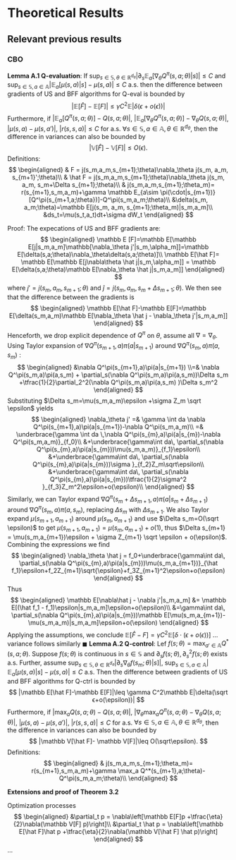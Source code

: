 # Theoretical Results

## Relevant previous results

### CBO

**Lemma A.1 Q-evaluation**: If $\sup_{s\in\mathbb S,\theta\in\mathbb R^{d_\theta}}|\partial_s \mathbb E_a[\nabla_\theta Q^\pi(s,a;\theta)|s]|\leq C$ and $\sup_{s\in\mathbb S,a\in \mathbb A} |\mathbb E_a[\mu(s,a)|s]-\mu(s,a)|\leq C$ a.s. then the difference between gradients of US and BFF algorithms for Q-eval is bounded by 
$$
|\mathbb E[\hat F]-\mathbb E[F]|\leq \gamma C^2\mathbb E|\delta(ϵ+o(\epsilon))|
$$
Furthermore, if $|\mathbb E_a[Q^\pi(s,a;\theta)]-Q(s,a;\theta)|$, $|\mathbb E_a[\nabla_\theta Q^\pi(s,a;\theta)]-\nabla_\theta Q(s,a;\theta)|$, $|\mu(s,a)-\mu(s,a')|$, $|r(s,s,a)|\leq C$ for a.s. $\forall s\in\mathbb S, a\in\mathbb A, \theta\in\mathbb R^{d_\theta}$, then the difference in variances can also be bounded by
$$
|\mathbb V[\hat F]- \mathbb V[F]|\leq O(\epsilon).
$$
Definitions:
$$
\begin{aligned}
& F = j(s_m,a_m,s_{m+1};\theta)\nabla_\theta j(s_m, a_m, s_{m+1}';\theta)\\
& \hat F = j(s_m,a_m,s_{m+1};\theta)\nabla_\theta j(s_m, a_m, s_m+\Delta s_{m+1};\theta)\\
& j(s_m,a_m,s_{m+1};\theta_m)= r(s_{m+1},s_m,a_m)+\gamma \mathbb E_{a\sim \pi(\cdot|s_{m+1})}[Q^\pi(s_{m+1,a;\theta})]-Q^\pi(s_m,a_m;\theta)\\
&\delta(s_m, a_m;\theta)=\mathbb E[j(s_m, a_m, s_{m+1};\theta_m)|s_m,a_m]\\
&ds_t=\mu(s_t,a_t)dt+\sigma dW_t
\end{aligned}
$$

Proof:
The expecations of US and BFF gradients are:
$$
\begin{aligned}
\mathbb E [F]=\mathbb E[\mathbb E[j|s_m,a_m]\mathbb[\nabla_\theta j'|s_m,\alpha_m]]=\mathbb E[\delta(s,a;\theta)\nabla_\theta\delta(s,a;\theta)]\\
\mathbb E[\hat F]= \mathbb E[\mathbb E[j\nabla\theta \hat j|s_m,\alpha_m]] = \mathbb E[\delta(s,a;\theta)\mathbb E[\nabla_\theta \hat j|s_m,a_m]]
\end{aligned}
$$
where $j'=j(s_m, a_m,s_{m+1};\theta)$ and $\hat j=j(s_m,a_m,s_m+\Delta s_{m+1};\theta)$. We then see that the difference between the gradients is 
$$
\begin{aligned}
\mathbb E[\hat F]-\mathbb E[F]=\mathbb E[\delta(s_m,a_m)\mathbb E[\nabla_\theta \hat j - \nabla_\theta j'|s_m,a_m]]
\end{aligned}
$$
Henceforth, we drop explicit dependence of $Q^\pi$ on $\theta$, assume all $\nabla=\nabla_\theta$. Using Taylor expansion of $\nabla Q^\pi(s_{m+1},a)\pi(a|s_{m+1})$ around $\nabla Q^\pi (s_m,a)\pi(a,s_m)$ :
$$
\begin{aligned}
&\nabla Q^\pi(s_{m+1},a)\pi(a|s_{m+1}) \\=& \nabla Q^\pi(s_m,a)\pi(a,s_m) + \partial_s(\nabla Q^\pi(s_m,a)\pi(a,s_m))\Delta s_m +\tfrac{1}{2}\partial_2^2(\nabla Q^\pi(s_m,a)\pi(a,s_m) )\Delta s_m^2
\end{aligned}
$$
Substituting $\Delta s_m=\mu(s_m,a_m)\epsilon +\sigma Z_m \sqrt \epsilon$ yields
$$
\begin{aligned}
\nabla_\theta j'
=& \gamma \int da \nabla Q^\pi(s_{m+1},a)\pi(a|s_{m+1})-\nabla Q^\pi(s_m,a_m)\\
=& \underbrace{\gamma \int da \,\nabla Q^\pi(s_{m},a)\pi(a|s_{m})-\nabla Q^\pi(s_m,a_m)}_{f_0}\\
&+\underbrace{\gamma\int da\, \partial_s(\nabla Q^\pi(s_{m},a)\pi(a|s_{m}))\mu(s_m,a_m)}_{f_1}\epsilon\\
&+\underbrace{\gamma\int da\, \partial_s(\nabla Q^\pi(s_{m},a)\pi(a|s_{m}))\sigma }_{f_2}Z_m\sqrt\epsilon\\
&+\underbrace{\gamma\int da\, \partial_s(\nabla Q^\pi(s_{m},a)\pi(a|s_{m}))\tfrac{1}{2}\sigma^2 }_{f_3}Z_m^2\epsilon+o(\epsilon)\\
\end{aligned}
$$
Similarly, we can Taylor expand $\nabla Q^\pi(s_m+\Delta s_{m+1},a)\pi(a|s_m+\Delta s_{m+1})$ around $\nabla Q^\pi(s_m,a)\pi(a,s_m)$, replacing $\Delta s_m$ with $\Delta s_{m+1}$. We also Taylor expand $\mu(s_{m+1},a_{m+1})$ around $\mu(s_m,a_{m+1})$ and use $\Delta s_m=O(\sqrt \epsilon)$ to get $\mu(s_{m+1},a_{m+1})=\mu(s_m,a_{m+1})+o(1)$, thus $\Delta s_{m+1} = \mu(s_m,a_{m+1})\epsilon + \sigma Z_{m+1} \sqrt \epsilon + o(\epsilon)$. Combining the expressions we find
$$
\begin{aligned}
\nabla_\theta \hat j = f_0+\underbrace{\gamma\int da\, \partial_s(\nabla Q^\pi(s_{m},a)\pi(a|s_{m}))\mu(s_m,a_{m+1})}_{\hat f_1}\epsilon+f_2Z_{m+1}\sqrt{\epsilon}+f_3Z_{m+1}^2\epsilon+o(\epsilon)
\end{aligned}
$$
Thus 
$$
\begin{aligned}
\mathbb E[\nabla\hat j - \nabla j'|s_m,a_m] &= \mathbb E[(\hat f_1 - f_1)\epsilon|s_m,a_m]\epsilon+o(\epsilon)\\
&=\gamma\int da\, \partial_s(\nabla Q^\pi(s_{m},a)\pi(a|s_{m}))\mathbb E[\mu(s_m,a_{m+1})-\mu(s_m,a_m)|s_m,a_m]\epsilon+o(\epsilon)
\end{aligned}
$$
Applying the assumptions, we conclude $\mathbb E[\hat F - F]=\gamma C^2\mathbb E [\delta\cdot(\epsilon+o(\epsilon))]$
... variance follows similarly $\blacksquare$
**Lemma A.2 Q-control**: Lef $f(s;\theta)=\max_{a'\in\mathbb A}Q^*(s,a;\theta)$. Suppose $f(s;\theta)$ is continuous in $s\in\mathbb S$ and $\partial_s f(s;\theta),\partial_s^2f(s;\theta)$ exists a.s. Further, assume $\sup_{s\in\mathbb S,\theta\in\mathbb R^{d_\theta}}|\partial_s \nabla_\theta f(s_m;\theta)|s]|$, $\sup_{s\in\mathbb S, a\in \mathbb A}|\mathbb E_a[\mu(s,a)|s]-\mu(s,a)|\leq C$ a.s. Then the difference between gradients of US and BFF algorithms for Q-ctrl is bounded by 
$$
|\mathbb E[\hat F]-\mathbb E[F]|\leq \gamma C^2\mathbb E|\delta(\sqrt ϵ+o(\epsilon))|
$$
Furthermore, if $|\max_a Q(s,a;\theta) - Q(s,a;\theta)|$, $|\nabla_\theta \max_a Q^\pi(s,a;\theta)-\nabla_\theta Q(s,a;\theta)|$, $|\mu(s,a)-\mu(s,a')|$, $|r(s,s,a)|\leq C$ for a.s. $\forall s\in\mathbb S, a\in\mathbb A, \theta\in\mathbb R^{d_\theta}$, then the difference in variances can also be bounded by
$$
|\mathbb V[\hat F]- \mathbb V[F]|\leq O(\sqrt\epsilon).
$$
Definitions:
$$
\begin{aligned}
& j(s_m,a_m,s_{m+1};\theta_m)= r(s_{m+1},s_m,a_m)+\gamma \max_a Q^*(s_{m+1},a;\theta)-Q^\pi(s_m,a_m;\theta)\\
\end{aligned}
$$

**Extensions and proof of Theorem 3.2**

Optimization processes
$$
\begin{aligned}
&\partial_t p = \nabla\left[\mathbb E[F]p +\tfrac{\eta}{2}\nabla(\mathbb V[F] p)\right]\\
&\partial_t \hat p = \nabla\left[\mathbb E[\hat F]\hat p +\tfrac{\eta}{2}\nabla(\mathbb V[\hat F] \hat p)\right]
\end{aligned}
$$
...